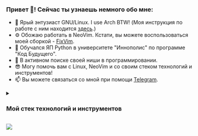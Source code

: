 ### Привет 👋! Сейчас ты узнаешь немного обо мне:
- 🐧 Ярый энтузиаст GNU/Linux. I use Arch BTW! (Моя инструкция по работе с ним находится [здесь]().)
- ⚙️ Обожаю работать в NeoVim. Кстати, вы можете воспользоваться моей сборкой - [FixVim]().
- 🔭 Обучался ЯП Python в университете "Иннополис" по программе "Код Будущего".
- 🌱 В активном поиске своей ниши в программировании.
- 😎 Могу помочь вам с Linux, NeoVim и со своим стеком технологий и инструментов!
- 📫 Вы можете связаться со мной при помощи [Telegram](https://t.me/LinuxOnly).

<details>
<summary><h3>Мой стек технологий и инструментов</h3></summary>

<a href="https://www.python.org"><img src="https://img.shields.io/badge/Python-3670A0?style=for-the-badge&logo=python&logoColor=ffdd54" alt="Python"/></a>
<a href="https://daringfireball.net/projects/markdown/"><img src="https://img.shields.io/badge/markdown-000000?style=for-the-badge&logo=markdown&logoColor=ffffff" alt="Markdown"/></a>
<a href="https://www.android.com/"><img src="https://img.shields.io/badge/Android-2E8B57?style=for-the-badge&logo=android&logoColor=ffffff" alt="Android"/></a>
<a href="https://telegram.org/"><img src="https://img.shields.io/badge/Telegram-2CA5E0?style=for-the-badge&logo=telegram&logoColor=ffffff" alt="Telegram"/></a>
<a href="https://www.mozilla.org/ru/firefox/new/"><img src="https://img.shields.io/badge/Firefox-FF7139?style=for-the-badge&logo=Firefox-Browser&logoColor=ffffff" alt="Firefox"/></a>
<a href="https://archlinux.org/"><img src="https://img.shields.io/badge/Arch%20Linux-1793D1?logo=arch-linux&logoColor=ffffff&style=for-the-badge" alt="Arch%20Linux"/></a>
<a href="https://www.gnu.org/"><img src="https://img.shields.io/badge/GNU-302f2d?style=for-the-badge&logo=GNU&logoColor=ffffff" alt="GNU"/></a>
<a href="https://kernel.org/"><img src="https://img.shields.io/badge/Linux-FCC624?style=for-the-badge&logo=linux&logoColor=000000" alt="Linux"/></a>
<a href="https://kde.org/"><img src="https://img.shields.io/badge/KDE-1E90FF?style=for-the-badge&logo=kde&logoColor=ffffff" alt="KDE"/></a>
<a href="https://git-scm.com/"><img src="https://img.shields.io/badge/git-%23F05033.svg?style=for-the-badge&logo=git&logoColor=white" alt="Git"/></a>
<a href="https://chat.openai.com/chat"><img src="https://img.shields.io/badge/ChatGPT-008B8B?style=for-the-badge&logo=openai&logoColor=ffffff" alt="ChatGPT"/></a>
<a href="https://www.google.com/"><img src="https://img.shields.io/badge/Google%20Search-696969?style=for-the-badge&logo=google&logoColor=ffffff" alt="Google%20Search"/></a>
<a href="https://www.codewars.com/"><img src="https://img.shields.io/badge/CodeWars-000000?style=for-the-badge&logo=codewars&logoColor=8B0000" alt="CodeWars"/></a>
<a href="https://www.nvidia.com/"><img src="https://img.shields.io/badge/nVIDIA-006400?style=for-the-badge&logo=nVIDIA&logoColor=white" alt="Nvidia"/></a>
<a href="https://github.com/"><img src="https://img.shields.io/badge/github-000000?style=for-the-badge&logo=GitHub&logoColor=ffffff" alt="GitHub"/></a>
<a href="https://neovim.io/"><img src="https://img.shields.io/badge/NeoVim-2F4F4F?&style=for-the-badge&logo=neovim&logoColor=ffffff" alt="NeoVim"/></a>
<a href="https://www.whatsapp.com/"><img src="https://img.shields.io/badge/WhatsApp-32CD32?style=for-the-badge&logo=whatsapp&logoColor=ffffff" alt="WhatsApp"/></a>
<a href="https://discord.com/"><img src="https://img.shields.io/badge/Discord-6A5ACD?style=for-the-badge&logo=discord&logoColor=ffffff" alt="Discord"/></a>
<a href="https://ru.wikipedia.org/"><img src="https://img.shields.io/badge/Wikipedia-000000?style=for-the-badge&logo=wikipedia&logoColor=ffffff" alt="Wikipedia"/></a>
<a href="https://www.google.com/chrome/"><img src="https://img.shields.io/badge/Google%20Chrome-4285F4?style=for-the-badge&logo=GoogleChrome&logoColor=ffffff" alt="Google%20Chrome"/></a>
<a href="https://www.onlyoffice.com/"><img src="https://img.shields.io/badge/OnlyOffice-593c1b?style=for-the-badge&logo=onlyoffice&logoColor=ffffff" alt="OnlyOffice"/></a>
<a href="https://f-droid.org/"><img src="https://img.shields.io/badge/FDroid-1976D2?style=for-the-badge&logo=f-droid&logoColor=white" alt="FDroid"/></a>
<a href="https://play.google.com/"><img src="https://img.shields.io/badge/Google%20Play-414141?style=for-the-badge&logo=google-play&logoColor=ffffff" alt="Google%20Play"/></a>
<a href="https://mail.google.com/"><img src="https://img.shields.io/badge/Gmail-D14836?style=for-the-badge&logo=gmail&logoColor=ffffff" alt="Gmail"/></a>
<a href="https://translate.google.com/"><img src="https://img.shields.io/badge/Google%20Translate-4169E1?style=for-the-badge&logo=googletranslate&logoColor=ffffff" alt="Google%20Translate"/></a>
<a href="https://www.gnu.org/software/bash/"><img src="https://img.shields.io/badge/GNU%20Bash-2e2c29?style=for-the-badge&logo=gnubash&logoColor=ffffff" alt="GNU%20Bash"/></a>
<a href="https://www.youtube.com/"><img src="https://img.shields.io/badge/YouTube-FF0000?style=for-the-badge&logo=YouTube&logoColor=ffffff" alt="YouTube"/></a>

P.S: Хотите использовать такие же значки у себя? Вы можете получить эти и многие другие значки в моём [репозитории]()!

</details>

<a href="https://www.python.org" target="_blank" rel="noreferrer"><img src="https://img.shields.io/badge/НАДПИСЬ НА БЕЙДЖЕ-ЦВЕТ ФОНА?style=for-the-badge&logo=НАЗВАНИЕ ЛОГОТИПА&logoColor=ЦВЕТ ЛОГОТИПА"/></a>
